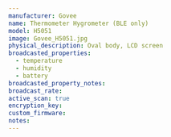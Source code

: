 ```yaml
---
manufacturer: Govee
name: Thermometer Hygrometer (BLE only)
model: H5051
image: Govee_H5051.jpg
physical_description: Oval body, LCD screen
broadcasted_properties:
  - temperature
  - humidity
  - battery
broadcasted_property_notes:
broadcast_rate:
active_scan: true
encryption_key:
custom_firmware:
notes:
---
```

